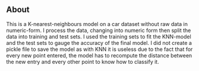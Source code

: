 ## About ##

This is a K-nearest-neighbours model on a car dataset without raw data in numeric-form.
I process the data, changing into numeric form then split the data into training and test sets.
I used the training sets to fit the KNN-model and the test sets to gauge the accuracy of the final model.
I did not create a pickle file to save the model as with KNN it is useless due
to the fact that for every new point entered, the model has to recompute the distance
between the new entry and every other point to know how to classify it.